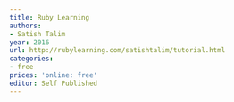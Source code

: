 ```yaml
---
title: Ruby Learning
authors:
- Satish Talim
year: 2016
url: http://rubylearning.com/satishtalim/tutorial.html
categories:
- free
prices: 'online: free'
editor: Self Published
---
```

